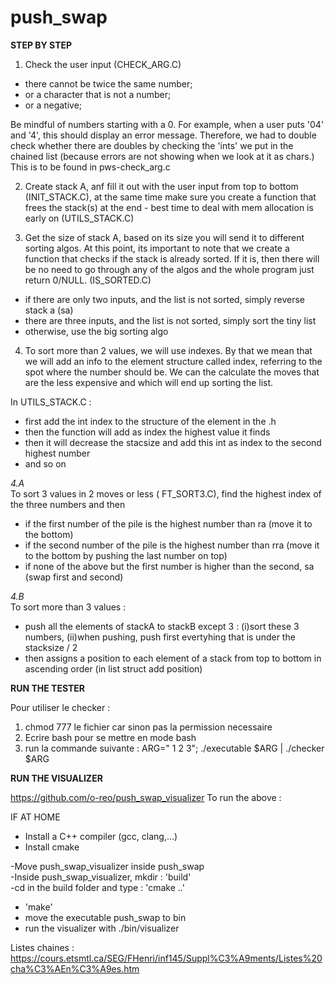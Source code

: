 # push_swap

**STEP BY STEP**

1. Check the user input (CHECK_ARG.C)

- there cannot be twice the same number;
- or a character that is not a number;
- or a negative;

Be mindful of numbers starting with a 0. For example, when a user puts '04' and '4', this should display an error message. Therefore, we had to double check whether there are doubles by checking the 'ints' we put in the chained list (because errors are not showing when we look at it as chars.) This is to be found in pws-check_arg.c

2. Create stack A, anf fill it out with the user input from top to bottom (INIT_STACK.C), at the same time make sure you create a function that frees the stack(s) at the end - best time to deal with mem allocation is early on (UTILS_STACK.C)


3. Get the size of stack A, based on its size you will send it to different sorting algos. At this point, its important to note that we create a function that checks if the stack is already sorted. If it is, then there will be no need to go through any of the algos and the whole program just return 0/NULL. (IS_SORTED.C)  

- if there are only two inputs, and the list is not sorted, simply reverse stack a (sa)  
- there are three inputs, and the list is not sorted, simply sort the tiny list  
- otherwise, use the big sorting algo   


4. To sort more than 2 values, we will use indexes. By that we mean that we will add an info to the element structure called index, referring to the spot where the number should be. We can the calculate the moves that are the less expensive and which will end up sorting the list.


In UTILS_STACK.C : 
- first add the int index to the structure of the element in the .h
- then the function will add as index the highest value it finds 
- then it will decrease the stacsize and add this int as index to the second highest number 
- and so on


*4.A*   
To sort 3 values in 2 moves or less ( FT_SORT3.C), find the highest index of the three numbers and then
- if the first number of the pile is the highest number than ra (move it to the bottom)
- if the second number of the pile is the highest number than rra (move it to the bottom by pushing the last number on top)
- if none of the above but the first number is higher than the second, sa (swap first and second)

*4.B*   
To sort more than 3 values : 
- push all the elements of stackA to stackB except 3 : (i)sort these 3 numbers, (ii)when pushing, push first evertyhing that is under the stacksize / 2
- then assigns a position to each element of a stack from top to bottom in ascending order (in list struct add position)

**RUN THE TESTER**

Pour utiliser le checker : 
1. chmod 777 le fichier car sinon pas la permission necessaire
2. Ecrire bash pour se mettre en mode bash 
3. run la commande suivante : ARG=" 1 2 3"; ./executable $ARG | ./checker $ARG

**RUN THE VISUALIZER**

https://github.com/o-reo/push_swap_visualizer
To run the above :   

IF AT HOME  
- Install a C++ compiler (gcc, clang,...)  
- Install cmake   

-Move push_swap_visualizer inside push_swap  
-Inside push_swap_visualizer, mkdir : 'build'  
-cd in the build folder and type : 'cmake ..'  
- 'make'  
- move the executable push_swap to bin  
- run the visualizer with ./bin/visualizer  


Listes chaines : https://cours.etsmtl.ca/SEG/FHenri/inf145/Suppl%C3%A9ments/Listes%20cha%C3%AEn%C3%A9es.htm
